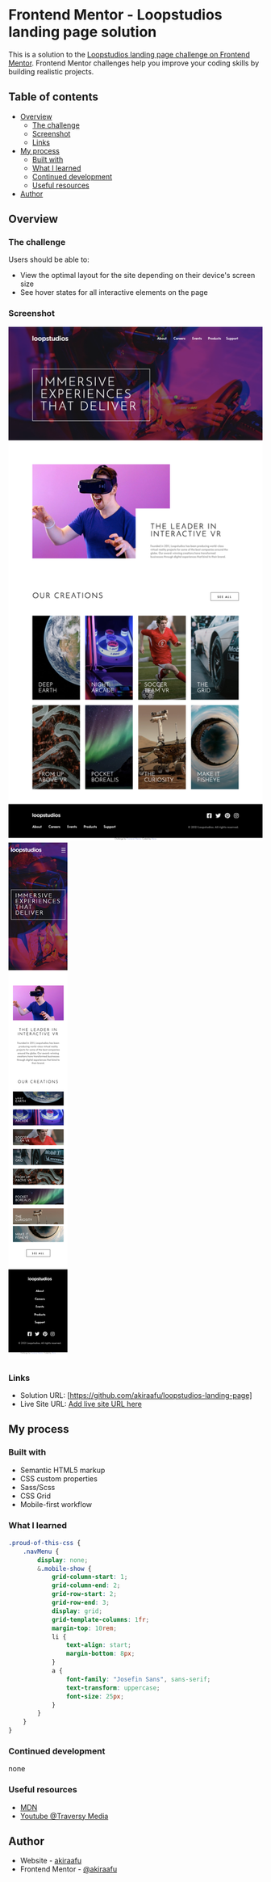 # Frontend Mentor - Loopstudios landing page solution

This is a solution to the [Loopstudios landing page challenge on Frontend Mentor](https://www.frontendmentor.io/challenges/loopstudios-landing-page-N88J5Onjw). Frontend Mentor challenges help you improve your coding skills by building realistic projects.

## Table of contents

-   [Overview](#overview)
    -   [The challenge](#the-challenge)
    -   [Screenshot](#screenshot)
    -   [Links](#links)
-   [My process](#my-process)
    -   [Built with](#built-with)
    -   [What I learned](#what-i-learned)
    -   [Continued development](#continued-development)
    -   [Useful resources](#useful-resources)
-   [Author](#author)

## Overview

### The challenge

Users should be able to:

-   View the optimal layout for the site depending on their device's screen size
-   See hover states for all interactive elements on the page

### Screenshot

![](./1.png)
![](./2.png)

### Links

-   Solution URL: [https://github.com/akiraafu/loopstudios-landing-page]
-   Live Site URL: [Add live site URL here](https://your-live-site-url.com)

## My process

### Built with

-   Semantic HTML5 markup
-   CSS custom properties
-   Sass/Scss
-   CSS Grid
-   Mobile-first workflow

### What I learned

```css
.proud-of-this-css {
    .navMenu {
        display: none;
        &.mobile-show {
            grid-column-start: 1;
            grid-column-end: 2;
            grid-row-start: 2;
            grid-row-end: 3;
            display: grid;
            grid-template-columns: 1fr;
            margin-top: 10rem;
            li {
                text-align: start;
                margin-bottom: 8px;
            }
            a {
                font-family: "Josefin Sans", sans-serif;
                text-transform: uppercase;
                font-size: 25px;
            }
        }
    }
}
```

### Continued development

none

### Useful resources

-   [MDN](https://developer.mozilla.org/en-US/)
-   [Youtube @Traversy Media](https://www.youtube.com/watch?v=nu5mdN2JIwM)

## Author

-   Website - [akiraafu](https://github.com/akiraafu)
-   Frontend Mentor - [@akiraafu](https://www.frontendmentor.io/profile/akiraafu)
